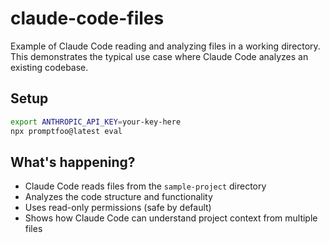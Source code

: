 # claude-code-files

Example of Claude Code reading and analyzing files in a working directory. This demonstrates the typical use case where Claude Code analyzes an existing codebase.

## Setup

```bash
export ANTHROPIC_API_KEY=your-key-here
npx promptfoo@latest eval
```

## What's happening?

- Claude Code reads files from the `sample-project` directory
- Analyzes the code structure and functionality
- Uses read-only permissions (safe by default)
- Shows how Claude Code can understand project context from multiple files
